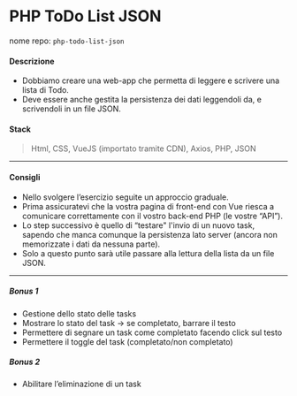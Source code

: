 # PHP ToDo List JSON

nome repo: `php-todo-list-json`

#### Descrizione

- Dobbiamo creare una web-app che permetta di leggere e scrivere una lista di Todo.
- Deve essere anche gestita la persistenza dei dati leggendoli da, e scrivendoli in un file JSON.

#### Stack

> Html, CSS, VueJS (importato tramite CDN), Axios, PHP, JSON

<hr>

#### Consigli

- Nello svolgere l’esercizio seguite un approccio graduale.
- Prima assicuratevi che la vostra pagina di front-end con Vue riesca a comunicare correttamente con il vostro back-end PHP (le vostre “API”).
- Lo step successivo è quello di “testare" l'invio di un nuovo task, sapendo che manca comunque la persistenza lato server (ancora non memorizzate i dati da nessuna parte).
- Solo a questo punto sarà utile passare alla lettura della lista da un file JSON.

<hr>

##### Bonus 1

- Gestione dello stato delle tasks
- Mostrare lo stato del task → se completato, barrare il testo
- Permettere di segnare un task come completato facendo click sul testo
- Permettere il toggle del task (completato/non completato)

##### Bonus 2

- Abilitare l’eliminazione di un task
